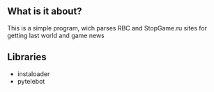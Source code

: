 ## What is it about?
This is a simple program, wich parses RBC and StopGame.ru sites for getting last world and game news

## Libraries
- instaloader
- pytelebot

